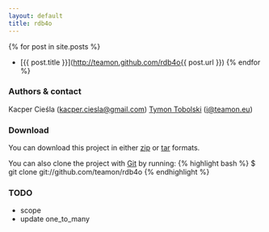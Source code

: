 ```yaml
---
layout: default
title: rdb4o
---
```


{% for post in site.posts %}
* [{{ post.title }}](http://teamon.github.com/rdb4o{{ post.url }})
{% endfor %}

### Authors & contact
Kacper Cieśla (kacper.ciesla@gmail.com)
[Tymon Tobolski](http://blog.teamon.eu) (i@teamon.eu)


### Download
You can download this project in either [zip](http://github.com/teamon/rdb4o/zipball/master) or [tar](http://github.com/teamon/rdb4o/tarball/master) formats.
 
You can also clone the project with [Git](http://git-scm.com) by running:
{% highlight bash %}
$ git clone git://github.com/teamon/rdb4o
{% endhighlight %}

### TODO
- scope
- update one_to_many
